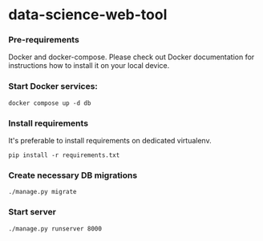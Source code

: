 # data-science-web-tool

### Pre-requirements 
Docker and docker-compose. Please check out Docker documentation for 
instructions how to install it on your local device.

### Start Docker services:
`docker compose up -d db`

### Install requirements
It's preferable to install requirements on dedicated virtualenv.

`pip install -r requirements.txt`

### Create necessary DB migrations
`./manage.py migrate`


### Start server
`./manage.py runserver 8000`
